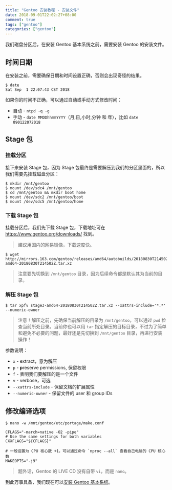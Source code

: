 ```yaml
---
title: "Gentoo 安装教程 - 安装文件"
date: 2018-09-01T22:02:27+08:00
comment: true
tags: ["gentoo"]
categories: ["gentoo"]
---
```


我们磁盘分区后，在安装 Gentoo 基本系统之前，需要安装 Gentoo 的安装文件。
<!--more-->

## 时间日期

在安装之前，需要确保日期和时间设置正确，否则会出现奇怪的结果。

```
$ date
Sat Sep  1 22:07:43 CST 2018
```

如果你的时间不正确，可以通过自动或手动方式修改时间：

- 自动 - `ntpd -q -g`
- 手动 - `date MMDDhhmmYYYY`（月,日,小时,分钟 和 年），比如 `date 090122072018`


## Stage 包

### 挂载分区

接下来安装 Stage 包，因为 Stage 包最终是需要解压到我们的分区里面的，所以我们需要先挂载磁盘分区：

```
$ mkdir /mnt/gentoo
$ mount /dev/sdc4 /mnt/gentoo
$ cd /mnt/gentoo && mkdir boot home
$ mount /dev/sdc2 /mnt/gentoo/boot
$ mount /dev/sdc5 /mnt/gentoo/home
```

### 下载 Stage 包

挂载分区后，我们先下载 Stage 包，下载地址可在 https://www.gentoo.org/downloads/ 找到。

> 建议用国内的网易镜像，下载速度快。

```
$ wget http://mirrors.163.com/gentoo/releases/amd64/autobuilds/20180830T214502Z/stage3-amd64-20180830T214502Z.tar.xz
```

> 注意要先切换到 `/mnt/gentoo` 目录，因为后续命令都是默认其为当前的目录。


### 解压 Stage 包

```
$ tar xpfv stage3-amd64-20180830T214502Z.tar.xz --xattrs-include='*.*' --numeric-owner 
```

> 注意！解压之前，先确保当前解压的目录为 `/mnt/gentoo`，可以通过 `pwd` 检查当前所处目录。当前你也可以用 `tar` 指定解压的目标目录，不过为了简单和避免不必要的问题，最好还是先切换到 `/mnt/gentoo` 目录，再进行安装操作！

参数说明：

- `x` - extract，意为解压
- `p` - **p**reserve permissions, 保留权限
- `f` - 表明我们要解压的是一个文件
- `v` - verbose，可选
- `--xattrs-include` - 保留文档的扩展属性 
- `--numeric-owner` - 保留文件的 user 和 group IDs

## 修改编译选项

```
$ nano -w /mnt/gentoo/etc/portage/make.conf

CFLAGS="-march=native -O2 -pipe"
# Use the same settings for both variables
CXXFLAGS="${CFLAGS}"

# 一般设置为 CPU 核心数 +1，可以通过命令 `nproc --all` 查看自己电脑的 CPU 核心数
MAKEOPTS="-j9"
```

> 题外话，Gentoo 的 LIVE CD 没有自带 `vi`，而是 `nano`。


到此万事具备，我们现在可以[安装 Gentoo 基本系统](/post/gentoo/installation-base)。
